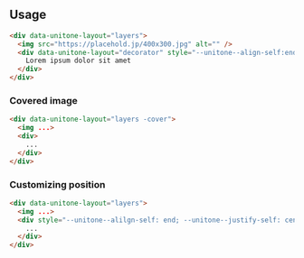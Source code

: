 ## Usage

```html
<div data-unitone-layout="layers">
  <img src="https://placehold.jp/400x300.jpg" alt="" />
  <div data-unitone-layout="decorator" style="--unitone--align-self:end">
    Lorem ipsum dolor sit amet
  </div>
</div>
```

### Covered image

```html
<div data-unitone-layout="layers -cover">
  <img ...>
  <div>
    ...
  </div>
</div>
```

### Customizing position

```html
<div data-unitone-layout="layers">
  <img ...>
  <div style="--unitone--alilgn-self: end; --unitone--justify-self: center">
    ...
  </div>
</div>
```
